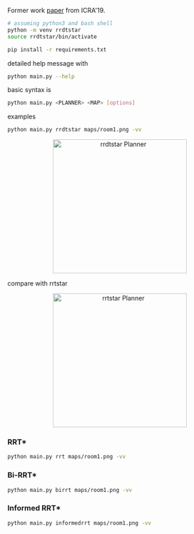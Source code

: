 
Former work [paper](https://arxiv.org/abs/1810.03749) from ICRA'19. 

```sh
# assuming python3 and bash shell
python -m venv rrdtstar
source rrdtstar/bin/activate
```

```sh
pip install -r requirements.txt
```


detailed help message with
```sh
python main.py --help
```

basic syntax is
```sh
python main.py <PLANNER> <MAP> [options]
```

examples
```sh
python main.py rrdtstar maps/room1.png -vv
```

<p align="center">
    <img width="300" height="300" src="doc/images/rrdtstar.gif" alt="rrdtstar Planner" />
</p>

compare with rrtstar

<p align="center">
    <img width="300" height="300" src="doc/images/rrtstar.gif" alt="rrtstar Planner" />
</p>

### RRT*

```sh
python main.py rrt maps/room1.png -vv
```


### Bi-RRT*

```sh
python main.py birrt maps/room1.png -vv
```


### Informed RRT*

```sh
python main.py informedrrt maps/room1.png -vv
```




